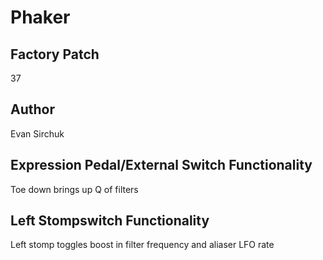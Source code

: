 



# Phaker

## Factory Patch


37
## Author


Evan Sirchuk
## Expression Pedal/External Switch Functionality


Toe down brings up Q of filters
## Left Stompswitch Functionality


Left stomp toggles boost in filter frequency and aliaser LFO rate